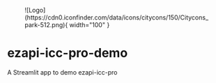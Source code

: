 <figure markdown>
![Logo](https://cdn0.iconfinder.com/data/icons/citycons/150/Citycons_park-512.png){ width="100" }
</figure>

# ezapi-icc-pro-demo

A Streamlit app to demo ezapi-icc-pro
